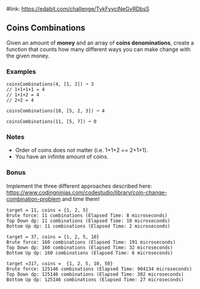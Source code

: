 #link: https://edabit.com/challenge/TykFvvciNeGvRDbsS



## Coins Combinations

Given an amount of **money** and an array of **coins denominations**, create a function that counts how many different ways you can make change with the given money.

### Examples

```
coinsCombinations(4, [1, 2]) ➞ 3
// 1+1+1+1 = 4
// 1+1+2 = 4
// 2+2 = 4

coinsCombinations(10, [5, 2, 3]) ➞ 4

coinsCombinations(11, [5, 7]) ➞ 0
```

### Notes

- Order of coins does not matter (i.e. 1+1+2 == 2+1+1).
- You have an infinite amount of coins.

### Bonus
Implement the three different approaches described here: https://www.codingninjas.com/codestudio/library/coin-change-combination-problem and time them!

```
target = 11, coins = {1, 2, 5}
Brute force: 11 combinations (Elapsed Time: 8 microseconds)
Top Down dp: 11 combinations (Elapsed Time: 10 microseconds)
Bottom Up dp: 11 combinations (Elapsed Time: 2 microseconds)

target = 37, coins = {1, 2, 5, 10}
Brute force: 160 combinations (Elapsed Time: 191 microseconds)
Top Down dp: 160 combinations (Elapsed Time: 32 microseconds)
Bottom Up dp: 160 combinations (Elapsed Time: 6 microseconds)

target =317, coins =  {1, 2, 5, 10, 50}
Brute force: 125146 combinations (Elapsed Time: 904134 microseconds)
Top Down dp: 125146 combinations (Elapsed Time: 302 microseconds)
Bottom Up dp: 125146 combinations (Elapsed Time: 27 microseconds)
```
